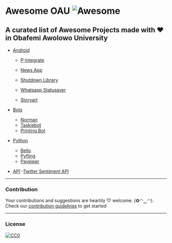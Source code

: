 # Awesome OAU ![Awesome](https://cdn.rawgit.com/sindresorhus/awesome/d7305f38d29fed78fa85652e3a63e154dd8e8829/media/badge.svg)
A curated list of Awesome Projects made with ❤ in Obafemi Awolowo University
---
- [Android](#android)

  - [P-Integrate](http://github.com/TaslimOseni/P-Integrate)
    
  - [News App](https://play.google.com/store/apps/details?id=ng.codebag.newsapp)

  - [Shutdown Library](https://github.com/emmanuelkehinde/Shutdown)

  - [Whatsapp Statusaver](https://play.google.com/store/apps/details?id=com.hashcode.whatsstatussaver)
      
  - [Storyart](https://t.co/eo7ERxVhkb)

- [Bots](#bot)
    - [Norman](https://github.com/phvash/printing-bot)
    - [Taskiebot](https://github.com/elseagle/taskiebot)
    - [Printing Bot](https://github.com/phvash/printing-bot)
     
- [Python](#python)
  - [Bello](https://github.com/phvash/bello)
  - [Pyfling](https://github.com/phvash/pyfing)
  - [Paypiper]()
  
- [API](#api)
  -[Twitter Sentiment API](http://github.com/elseagle/sentimental_analysis)
  

---
### Contribution
Your contributions and suggestions are heartily ♡ welcome. (✿◠‿◠). Check our [contribution guidelines](https://github.com/butroad20/awesome-oau/edit/master/CONTRIBUTING.md) to get started


---
### License
[![CC0](http://i.creativecommons.org/p/zero/1.0/88x31.png)](http://creativecommons.org/publicdomain/zero/1.0/)

